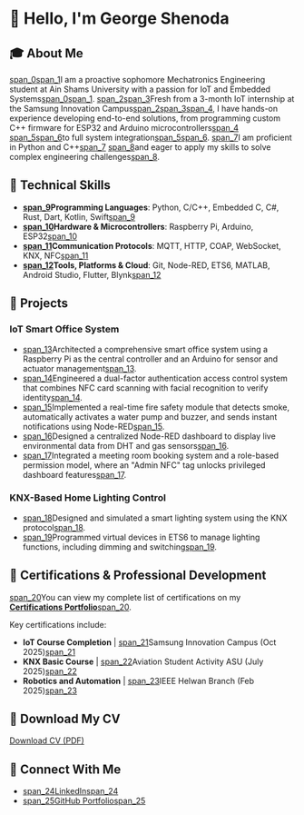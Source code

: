 # 👋 Hello, I'm George Shenoda

## 🎓 About Me
[span_0](start_span)[span_1](start_span)I am a proactive sophomore Mechatronics Engineering student at Ain Shams University with a passion for IoT and Embedded Systems[span_0](end_span)[span_1](end_span). [span_2](start_span)[span_3](start_span)Fresh from a 3-month IoT internship at the Samsung Innovation Campus[span_2](end_span)[span_3](end_span)[span_4](start_span), I have hands-on experience developing end-to-end solutions, from programming custom C++ firmware for ESP32 and Arduino microcontrollers[span_4](end_span) [span_5](start_span)[span_6](start_span)to full system integration[span_5](end_span)[span_6](end_span). [span_7](start_span)I am proficient in Python and C++[span_7](end_span) [span_8](start_span)and eager to apply my skills to solve complex engineering challenges[span_8](end_span).

## 🔧 Technical Skills
* **[span_9](start_span)Programming Languages**: Python, C/C++, Embedded C, C#, Rust, Dart, Kotlin, Swift[span_9](end_span)
* **[span_10](start_span)Hardware & Microcontrollers**: Raspberry Pi, Arduino, ESP32[span_10](end_span)
* **[span_11](start_span)Communication Protocols**: MQTT, HTTP, COAP, WebSocket, KNX, NFC[span_11](end_span)
* **[span_12](start_span)Tools, Platforms & Cloud**: Git, Node-RED, ETS6, MATLAB, Android Studio, Flutter, Blynk[span_12](end_span)

## 🚀 Projects

### IoT Smart Office System
* [span_13](start_span)Architected a comprehensive smart office system using a Raspberry Pi as the central controller and an Arduino for sensor and actuator management[span_13](end_span).
* [span_14](start_span)Engineered a dual-factor authentication access control system that combines NFC card scanning with facial recognition to verify identity[span_14](end_span).
* [span_15](start_span)Implemented a real-time fire safety module that detects smoke, automatically activates a water pump and buzzer, and sends instant notifications using Node-RED[span_15](end_span).
* [span_16](start_span)Designed a centralized Node-RED dashboard to display live environmental data from DHT and gas sensors[span_16](end_span).
* [span_17](start_span)Integrated a meeting room booking system and a role-based permission model, where an "Admin NFC" tag unlocks privileged dashboard features[span_17](end_span).

### KNX-Based Home Lighting Control
* [span_18](start_span)Designed and simulated a smart lighting system using the KNX protocol[span_18](end_span).
* [span_19](start_span)Programmed virtual devices in ETS6 to manage lighting functions, including dimming and switching[span_19](end_span).

## 📜 Certifications & Professional Development
[span_20](start_span)You can view my complete list of certifications on my **[Certifications Portfolio](https://drive.proton.me/urls/7C3Q1MYZA8#Zkn1spNBJDts)**[span_20](end_span).

Key certifications include:
* **IoT Course Completion** | [span_21](start_span)Samsung Innovation Campus (Oct 2025)[span_21](end_span)
* **KNX Basic Course** | [span_22](start_span)Aviation Student Activity ASU (July 2025)[span_22](end_span)
* **Robotics and Automation** | [span_23](start_span)IEEE Helwan Branch (Feb 2025)[span_23](end_span)

## 📄 Download My CV
[Download CV (PDF)](https://drive.proton.me/urls/ZFCYT8BYKR#XzAsSxgJoaO1)

## 🔗 Connect With Me
* [span_24](start_span)[LinkedIn](https://linkedin.com/in/george-shenoda-iot)[span_24](end_span)
* [span_25](start_span)[GitHub Portfolio](https://george-iot.github.io/)[span_25](end_span)

